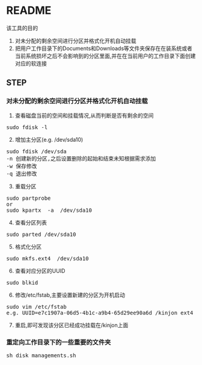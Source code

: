 # README  

该工具的目的
1. 对未分配的剩余空间进行分区并格式化开机自动挂载  
2. 把用户工作目录下的Documents和Downloads等文件夹保存在在装系统或者当前系统损坏之后不会影响到的分区里面,并在在当前用户的工作目录下面创建对应的软连接  

## STEP  

### 对未分配的剩余空间进行分区并格式化开机自动挂载  

1. 查看磁盘当前的空间和挂载情况,从而判断是否有剩余的空间  
<pre>
sudo fdisk -l
</pre>
2. 增加主分区(e.g. /dev/sda10)  
<pre>
sudo fdisk /dev/sda
-n 创建新的分区,之后设置删除的起始和结束未知根据需求添加
-w 保存修改
-q 退出修改
</pre>
3. 重载分区  
<pre>
sudo partprobe
or
sudo kpartx  -a  /dev/sda10
</pre>
4. 查看分区列表  
<pre>
sudo parted /dev/sda10
</pre>
5. 格式化分区  
<pre>
sudo mkfs.ext4  /dev/sda10
</pre>
6. 查看对应分区的UUID  
<pre>
sudo blkid
</pre>
6. 修改/etc/fstab,主要设置新建的分区为开机启动  
<pre>
sudo vim /etc/fstab
e.g. UUID=e7c1907a-06d5-4b1c-a9b4-65d29ee90a6d /kinjon ext4 defaults 0 0
</pre>
7. 重启,即可发现该分区已经成功挂载在/kinjon上面  

### 重定向工作目录下的一些重要的文件夹  

<pre>
sh disk_managements.sh
</pre>


